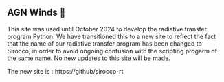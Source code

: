 ## AGN Winds 👋

This site was used until October 2024 to develop the radiative transfer program Python.  We have transitioned this to a new site 
to reflect the fact that the name of our radiative transfer program has been changed to Sirocco, in order to avoid ongoing 
confusion with the scripting progarm of the same name. No new updates to this site will be made.

The new site is : https://github/sirocco-rt
